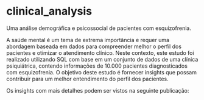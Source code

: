# clinical_analysis
Uma análise demográfica e psicossocial de pacientes com esquizofrenia.

A saúde mental é um tema de extrema importância e requer uma abordagem baseada em dados para compreender melhor o perfil dos pacientes e otimizar o atendimento clínico. 
Neste contexto, este estudo foi realizado utilizando SQL com base em um conjunto de dados de uma clínica psiquiátrica, contendo informações de 10.000 pacientes diagnosticados com esquizofrenia.
O objetivo deste estudo é fornecer insights que possam contribuir para um melhor entendimento do perfil dos pacientes.

Os insights com mais detalhes podem ser vistos na seguinte publicação: 
